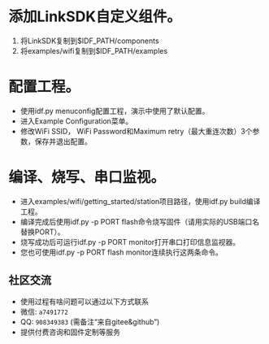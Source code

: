 # 添加LinkSDK自定义组件。

1. 将LinkSDK复制到$IDF_PATH/components
2. 将examples/wifi复制到$IDF_PATH/examples


# 配置工程。

- 使用idf.py menuconfig配置工程，演示中使用了默认配置。
- 进入Example Configuration菜单。
- 修改WiFi SSID， WiFi Password和Maximum retry（最大重连次数）3个参数，保存并退出配置。

# 编译、烧写、串口监视。

- 进入examples/wifi/getting_started/station项目路径，使用idf.py build编译工程。
- 编译完成后使用idf.py -p PORT flash命令烧写固件（请用实际的USB端口名替换PORT）。
- 烧写成功后可运行idf.py -p PORT monitor打开串口打印信息监视器。
- 您也可使用idf.py -p PORT flash monitor连续执行这两条命令。

## 社区交流
- 使用过程有啥问题可以通过以下方式联系
- 微信: `a7491772` 
- QQ: `908349383` (需备注“来自gitee&github”)
- 提供付费咨询和固件定制等服务